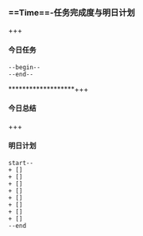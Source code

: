 ### ==Time==-任务完成度与明日计划

+++
#### 今日任务
    --begin--
    --end--
*******************+++
#### 今日总结


+++
#### 明日计划
    start--
    + [] 
    + [] 
    + [] 
    + [] 
    + [] 
    + [] 
    + [] 
    + [] 
    --end
